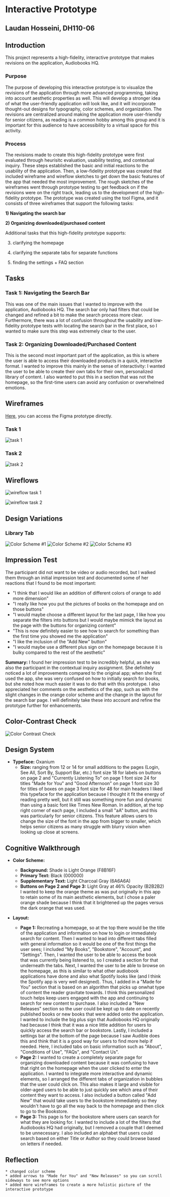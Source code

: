 # Interactive Prototype 
## Laudan Hosseini, DH110-06

## Introduction 
This project represents a high-fidelity, interactive prototype that makes revisions on the application, Audiobooks HQ.

### Purpose 
The purpose of developing this interactive prototype is to visualize the revisions of the application through more advanced programming, taking into account aesthetic properties as well. This will develop a stronger idea of what the user-friendly application will look like, and it will incorporate thought-out designs for typography, color schemes, and organization. The revisions are centralized around making the application more user-friendly for senior citizens, as reading is a common hobby among this group and it is important for this audience to have accessibility to a virtual space for this activity. 

### Process 
The revisions made to create this high-fidelity prototype were first evaluated through heurisitc evaluation, usability testing, and contextual inquiry. These steps established the basic and initial reactions to the usability of the application. Then, a low-fidelity prototype was created that included wireframe and wireflow sketches to get down the basic features of the app that needed the most improvement. The rough sketches of the wireframes went through prototype testing to get feedback on if the revisions were on the right track, leading us to the development of the high-fidelity prototype. The prototype was created using the tool Figma, and it consists of three wireframes that support the following tasks: 

**1) Navigating the search bar** 

**2) Organizing downloaded/purchased content**

Additional tasks that this high-fidelity prototype supports: 

3) clarifying the homepage 

4) clarifying the separate tabs for separate functions 

5) finding the settings + FAQ section 

## Tasks 
### Task 1: Navigating the Search Bar 
This was one of the main issues that I wanted to improve with the application, Audiobooks HQ. The search bar only had filters that could be changed and refined a bit to make the search process more clear. Furthermore, there was a lot of confusion throughout the usability and low-fidelity prototype tests with locating the search bar in the first place, so I wanted to make sure this step was extremely clear to the user. 

### Task 2: Organizing Downloaded/Purchased Content 
This is the second most important part of the application, as this is where the user is able to access their downloaded products in a quick, interactive format. I wanted to improve this mainly in the sense of interactivity: I wanted the user to be able to create their own tabs for their own, personalized library of content. I also wanted to put this in a section that was not the homepage, so the first-time users can avoid any confusion or overwhelmed emotions. 

## Wireframes
[Here](https://www.figma.com/file/6XmInbhmQDJD6D55uRPXmR/DH-110-6?node-id=1%3A2), you can access the Figma prototype directly. 

### Task 1
![task 1](https://github.com/laudanhosseini/DH110-06/blob/8774cb4b2a9fff6483aebb146aaf198c33647171/task%201.png) 

### Task 2
![task 2](https://github.com/laudanhosseini/DH110-06/blob/c6b585a6973625472d45a05c84cdd8775f4f0164/task%202.png) 

## Wireflows

![wireflow task 1](https://github.com/laudanhosseini/DH110-06/blob/2440ada8bde6f37facaf86aeef4ec5779684cdba/Wireflow%20Task%201.png)

![wireflow task 2](https://github.com/laudanhosseini/DH110-06/blob/cd2c029c264a4d632280f61b56d92d94f76009a1/Wireflow%20Task%202.png) 

## Design Variations 
### Library Tab 
![Color Scheme #1](https://github.com/laudanhosseini/DH110-06/blob/f715241641131de7a0591e60f9e3bdd02e17f4d7/Color%20Scheme%20%231.png)
![Color Scheme #2](https://github.com/laudanhosseini/DH110-06/blob/d60e72723211b653e26c8bea576224e76d77b1d7/Color%20Scheme%20%232.png) 
![Color Scheme #3](https://github.com/laudanhosseini/DH110-06/blob/fa973c5292189d90e6b88fd2d12e01088028c2d3/iPhone%2011%20Pro%20Max%20-%202%20(1).png)


## Impression Test 
The participant did not want to be video or audio recorded, but I walked them through an initial impression test and documented some of her reactions that I found to be most important:
* "I think that I would like an addition of different colors of orange to add more dimension"
* "I really like how you put the pictures of books on the homepage and on those buttons"
* "I would maybe choose a different layout for the last page, I like how you separate the filters into buttons but I would maybe mimick the layout as the page with the buttons for organizing content"
* "This is now definitely easier to see how to search for something than the first time you showed me the application"
* "I like the inclusion of the "Add New" button"
* "I would maybe use a different plus sign on the homepage because it is bulky compared to the rest of the aesthetic"

**Summary:** I found her impression test to be incredibly helpful, as she was also the participant in the contextual inquiry assignment. She definitely noticed a lot of improvements compared to the original app; when she first used the app, she was very confused on how to initially search for books, but she noted how much easier it was to do that with this prototype. I also appreciated her comments on the aesthetics of the app, such as with the slight changes in the orange color scheme and the change in the layout for the search bar page. I will definitely take these into account and refine the prototype further for enhancements. 

## Color-Contrast Check 
![Color Contrast Check](https://github.com/laudanhosseini/DH110-06/blob/3d9d8676ab7ece1e72e8e50b726ebb513d6c1999/Color%20Contrast%20Check.png) 

## Design System 
* **Typeface:** Oxanium 
    * **Size:** ranging from 12 or 14 for small additions to the pages (Login, See All, Sort By, Support Bar, etc.) 
              font size 18 for labels on buttons on page 2 and "Currently Listening To" on page 1
              font size 24 for titles "Made for You" and "Good Afternoon" on page 1
              font size 30 for titles of boxes on page 3
              font size for 48 for main headers 
       I liked this typeface for the application because I thought it fit the energy of reading pretty well, but it still was something more fun and dynamic than using a basic font like Times New Roman. In addition, at the top right corner of each page, I included a small "aA" button, and this was particularly for senior citizens. This feature allows users to change the size of the font in the app from bigger to smaller, which helps senior citizens as many struggle with blurry vision when looking up close at screens. 
       
## Cognitive Walkthrough 

       
              
* **Color Scheme:** 
    * **Background:** Shade is Light Orange (F8B16F) 
    * **Primary Text:** Black (000000)
    * **Supplementary Text:** Light Charcoal Gray (6A6A6A) 
    * **Buttons on Page 2 and Page 3:** Light Gray at 46% Opacity (B2B2B2)
 I wanted to keep the orange theme as was put originally in this app to retain some of its main aesthetic elements, but I chose a paler orange shade because I think that it brightened up the pages versus the dark orange that was used. 

* **Layout:**
    * **Page 1:** Recreating a homepage, so at the top there would be the title of the application and information on how to login or immediately search for content. Then I wanted to lead into different tabs filled with general information so it would be one of the first things the user sees; I included "My Books", "Bookstore", "Account", and "Settings". Then, I wanted the user to be able to access the book that was currently being listened to, so I created a section for that underneath the tabs. Next, I wanted the user to be able to browse on the homepage, as this is similar to what other audiobook applications have done and also what Spotify looks like (and I think the Spotify app is very well designed). Thus, I added in a "Made for You" section that is based on an algorithm that picks up onwhat type of content the reader gravitate towards. I think this personalized touch helps keep users engaged with the app and continuing to search for new content to purchase. I also included a "New Releases" section so the user could be kept up to date on recently published books or new books that were added onto the application. I wanted to include the big plus sign that Audiobooks HQ originally had because I think that it was a nice little addition for users to quickly access the search bar or bookstore. Lastly, I included a settings bar at the bottom of the page because I saw Audible does this and think that it is a good way for users to find more help if needed. Here, I included tabs on basic information such as "About", "Conditions of Use", "FAQs", and "Contact Us". 
    * **Page 2:** I wanted to create a completely separate page for organizing downloaded content because it was confusing to have that right on the homepage when the user clicked to enter the application. I wanted to integrate more interactive and dynamic elements, so I arranged the different tabs of organization in bubbles that the user could click on. This also makes it large and visible for older-aged users to be able to just quickly see which area of their content they want to access. I also included a button called "Add New" that would take users to the bookstore immediately so they wouldn't have to go all the way back to the homepage and then click to go to the Bookstore. 
    * **Page 3:** This page is for the bookstore where users can search for what they are looking for. I wanted to include a lot of the filters that Audiobooks HQ had originally, but I removed a couple that I deemed to be unnecessary. I also included an alphabet that users could search based on either Title or Author so they could browse based on letters if needed. 

## Reflection
    * changed color scheme 
    * added arrows to "Made for You" and "New Releases" so you can scroll sideways to see more options
    * added more wireframes to create a more holistic picture of the interactive prototype 
